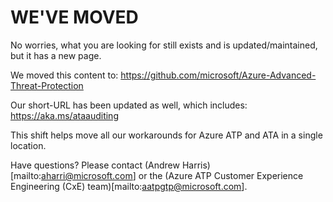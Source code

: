 # WE'VE MOVED
No worries, what you are looking for still exists and is updated/maintained, but it has a new page.

We moved this content to:
https://github.com/microsoft/Azure-Advanced-Threat-Protection

Our short-URL has been updated as well, which includes:
https://aka.ms/ataauditing


This shift helps move all our workarounds for Azure ATP and ATA in a single location.

Have questions?  Please contact (Andrew Harris)[mailto:aharri@microsoft.com] or the (Azure ATP Customer Experience Engineering (CxE) team)[mailto:aatpgtp@microsoft.com].
